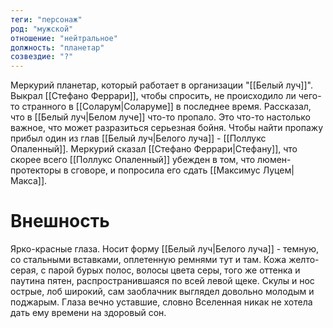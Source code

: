 ```yaml
---
теги: "персонаж"
род: "мужской"
отношение: "нейтральное"
должность: "планетар"
созвездие: "?"
---
```


Меркурий планетар, который работает в организации "[[Белый луч]]". Выкрал [[Стефано Феррари]], чтобы спросить, не происходило ли чего-то странного в [[Соларум|Соларуме]] в последнее время. Рассказал, что в [[Белый луч|Белом луче]] что-то пропало. Это что-то настолько важное, что может разразиться серьезная бойня. Чтобы найти пропажу прибыл один из глав [[Белый луч|Белого луча]] - [[Поллукс Опаленный]]. Меркурий сказал [[Стефано Феррари|Стефану]], что скорее всего [[Поллукс Опаленный]] убежден в том, что люмен-протекторы в сговоре, и попросила его сдать [[Максимус Луцем|Макса]]. 

# Внешность
Ярко-красные глаза. Носит форму [[Белый луч|Белого луча]] - темную, со стальными вставками, оплетенную ремнями тут и там. Кожа желто-серая, с парой бурых полос, волосы цвета серы, того же оттенка и паутина пятен, распространившаяся по всей левой щеке. Скулы и нос острые, лоб широкий, сам заоблачник выглядел довольно молодым и поджарым. Глаза вечно уставшие, словно Вселенная никак не хотела дать ему времени на здоровый сон. 
